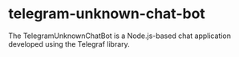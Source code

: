 # telegram-unknown-chat-bot
The TelegramUnknownChatBot is a Node.js-based chat application developed using the Telegraf library.

